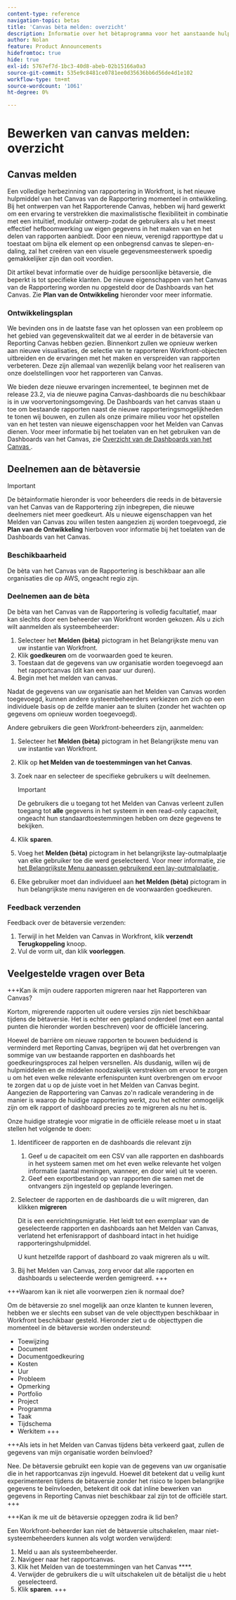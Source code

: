 ```yaml
---
content-type: reference
navigation-topic: betas
title: 'Canvas bèta melden: overzicht'
description: Informatie over het bètaprogramma voor het aanstaande hulpmiddel van het Canvas van de Rapportering voor Adobe Workfront
author: Nolan
feature: Product Announcements
hidefromtoc: true
hide: true
exl-id: 5767ef7d-1bc3-40d8-abeb-02b15166a0a3
source-git-commit: 535e9c8481ce0781ee0d35636bb6d56de4d1e102
workflow-type: tm+mt
source-wordcount: '1061'
ht-degree: 0%

---
```


# Bewerken van canvas melden: overzicht

## Canvas melden

Een volledige herbezinning van rapportering in Workfront, is het nieuwe hulpmiddel van het Canvas van de Rapportering momenteel in ontwikkeling. Bij het ontwerpen van het Rapporterende Canvas, hebben wij hard gewerkt om een ervaring te verstrekken die maximalistische flexibiliteit in combinatie met een intuïtief, modulair ontwerp-zodat de gebruikers als u het meest effectief hefboomwerking uw eigen gegevens in het maken van en het delen van rapporten aanbiedt. Door een nieuw, verenigd rapporttype dat u toestaat om bijna elk element op een onbegrensd canvas te slepen-en-daling, zal het creëren van een visuele gegevensmeesterwerk spoedig gemakkelijker zijn dan ooit voordien.

Dit artikel bevat informatie over de huidige persoonlijke bètaversie, die beperkt is tot specifieke klanten. De nieuwe eigenschappen van het Canvas van de Rapportering worden nu opgesteld door de Dashboards van het Canvas. Zie **Plan van de Ontwikkeling** hieronder voor meer informatie.

### Ontwikkelingsplan

We bevinden ons in de laatste fase van het oplossen van een probleem op het gebied van gegevenskwaliteit dat we al eerder in de bètaversie van Reporting Canvas hebben gezien. Binnenkort zullen we opnieuw werken aan nieuwe visualisaties, de selectie van te rapporteren Workfront-objecten uitbreiden en de ervaringen met het maken en verspreiden van rapporten verbeteren. Deze zijn allemaal van wezenlijk belang voor het realiseren van onze doelstellingen voor het rapporteren van Canvas.

We bieden deze nieuwe ervaringen incrementeel, te beginnen met de release 23.2, via de nieuwe pagina Canvas-dashboards die nu beschikbaar is in uw voorvertoningsomgeving. De Dashboards van het canvas staan u toe om bestaande rapporten naast de nieuwe rapporteringsmogelijkheden te tonen wij bouwen, en zullen als onze primaire milieu voor het opstellen van en het testen van nieuwe eigenschappen voor het Melden van Canvas dienen. Voor meer informatie bij het toelaten van en het gebruiken van de Dashboards van het Canvas, zie [ Overzicht van de Dashboards van het Canvas ](/help/quicksilver/reports-and-dashboards/dashboards/creating-and-managing-dashboards/canvas-dashboards-overview.md).

## Deelnemen aan de bètaversie

>[!IMPORTANT]
>
>De bètainformatie hieronder is voor beheerders die reeds in de bètaversie van het Canvas van de Rapportering zijn inbegrepen, die nieuwe deelnemers niet meer goedkeurt. Als u nieuwe eigenschappen van het Melden van Canvas zou willen testen aangezien zij worden toegevoegd, zie **Plan van de Ontwikkeling** hierboven voor informatie bij het toelaten van de Dashboards van het Canvas.

### Beschikbaarheid

De bèta van het Canvas van de Rapportering is beschikbaar aan alle organisaties die op AWS, ongeacht regio zijn.

### Deelnemen aan de bèta

De bèta van het Canvas van de Rapportering is volledig facultatief, maar kan slechts door een beheerder van Workfront worden gekozen. Als u zich wilt aanmelden als systeembeheerder:

1. Selecteer het **Melden (bèta)** pictogram in het Belangrijkste menu van uw instantie van Workfront.
1. Klik **goedkeuren** om de voorwaarden goed te keuren.
1. Toestaan dat de gegevens van uw organisatie worden toegevoegd aan het rapportcanvas (dit kan een paar uur duren).
1. Begin met het melden van canvas.

Nadat de gegevens van uw organisatie aan het Melden van Canvas worden toegevoegd, kunnen andere systeembeheerders verkiezen om zich op een individuele basis op de zelfde manier aan te sluiten (zonder het wachten op gegevens om opnieuw worden toegevoegd).

Andere gebruikers die geen Workfront-beheerders zijn, aanmelden:

1. Selecteer het **Melden (bèta)** pictogram in het Belangrijkste menu van uw instantie van Workfront.
1. Klik op **het Melden van de toestemmingen van het Canvas**.
1. Zoek naar en selecteer de specifieke gebruikers u wilt deelnemen.

   >[!IMPORTANT]
   >
   >De gebruikers die u toegang tot het Melden van Canvas verleent zullen toegang tot **alle** gegevens in het systeem in een read-only capaciteit, ongeacht hun standaardtoestemmingen hebben om deze gegevens te bekijken.

1. Klik **sparen**.
1. Voeg het **Melden (bèta)** pictogram in het belangrijkste lay-outmalplaatje van elke gebruiker toe die werd geselecteerd. Voor meer informatie, zie [ het Belangrijkste Menu aanpassen gebruikend een lay-outmalplaatje ](/help/quicksilver/administration-and-setup/customize-workfront/use-layout-templates/customize-main-menu.md).
1. Elke gebruiker moet dan individueel aan **het Melden (bèta)** pictogram in hun belangrijkste menu navigeren en de voorwaarden goedkeuren.

### Feedback verzenden

Feedback over de bètaversie verzenden:

1. Terwijl in het Melden van Canvas in Workfront, klik **verzendt Terugkoppeling** knoop.
1. Vul de vorm uit, dan klik **voorleggen**.

## Veelgestelde vragen over Beta

+++Kan ik mijn oudere rapporten migreren naar het Rapporteren van Canvas?

Kortom, migrerende rapporten uit oudere versies zijn niet beschikbaar tijdens de bètaversie. Het is echter een gepland onderdeel (met een aantal punten die hieronder worden beschreven) voor de officiële lancering.

Hoewel de barrière om nieuwe rapporten te bouwen beduidend is verminderd met Reporting Canvas, begrijpen wij dat het overbrengen van sommige van uw bestaande rapporten en dashboards het goedkeuringsproces zal helpen versnellen. Als dusdanig, willen wij de hulpmiddelen en de middelen noodzakelijk verstrekken om ervoor te zorgen u om het even welke relevante erfenispunten kunt overbrengen om ervoor te zorgen dat u op de juiste voet in het Melden van Canvas begint. Aangezien de Rapportering van Canvas zo&#39;n radicale verandering in de manier is waarop de huidige rapportering werkt, zou het echter onmogelijk zijn om elk rapport of dashboard precies zo te migreren als nu het is.

Onze huidige strategie voor migratie in de officiële release moet u in staat stellen het volgende te doen:

1. Identificeer de rapporten en de dashboards die relevant zijn

   1. Geef u de capaciteit om een CSV van alle rapporten en dashboards in het systeem samen met om het even welke relevante het volgen informatie (aantal meningen, wanneer, en door wie) uit te voeren.
   1. Geef een exportbestand op van rapporten die samen met de ontvangers zijn ingesteld op geplande leveringen.

1. Selecteer de rapporten en de dashboards die u wilt migreren, dan klikken **migreren**

   Dit is een eenrichtingsmigratie. Het leidt tot een exemplaar van de geselecteerde rapporten en dashboards aan het Melden van Canvas, verlatend het erfenisrapport of dashboard intact in het huidige rapporteringshulpmiddel.

   U kunt hetzelfde rapport of dashboard zo vaak migreren als u wilt.

1. Bij het Melden van Canvas, zorg ervoor dat alle rapporten en dashboards u selecteerde werden gemigreerd.
+++

+++Waarom kan ik niet alle voorwerpen zien ik normaal doe?

Om de bètaversie zo snel mogelijk aan onze klanten te kunnen leveren, hebben we er slechts een subset van de vele objecttypen beschikbaar in Workfront beschikbaar gesteld. Hieronder ziet u de objecttypen die momenteel in de bètaversie worden ondersteund:

* Toewijzing
* Document
* Documentgoedkeuring
* Kosten
* Uur
* Probleem
* Opmerking
* Portfolio
* Project
* Programma
* Taak
* Tijdschema
* Werkitem
+++

+++Als iets in het Melden van Canvas tijdens bèta verkeerd gaat, zullen de gegevens van mijn organisatie worden beïnvloed?

Nee. De bètaversie gebruikt een kopie van de gegevens van uw organisatie die in het rapportcanvas zijn ingevuld. Hoewel dit betekent dat u veilig kunt experimenteren tijdens de bètaversie zonder het risico te lopen belangrijke gegevens te beïnvloeden, betekent dit ook dat inline bewerken van gegevens in Reporting Canvas niet beschikbaar zal zijn tot de officiële start.
+++

+++Kan ik me uit de bètaversie opzeggen zodra ik lid ben?

Een Workfront-beheerder kan niet de bètaversie uitschakelen, maar niet-systeembeheerders kunnen als volgt worden verwijderd:

1. Meld u aan als systeembeheerder.
1. Navigeer naar het rapportcanvas.
1. Klik het Melden van de toestemmingen van het Canvas ****.
1. Verwijder de gebruikers die u wilt uitschakelen uit de bètalijst die u hebt geselecteerd.
1. Klik **sparen**.
+++
